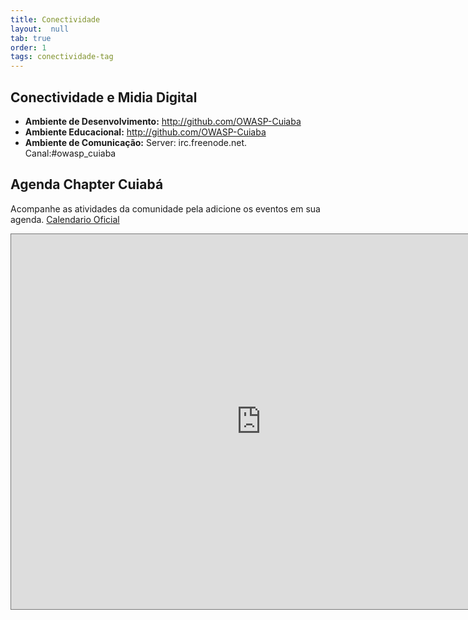 ```yaml
---
title: Conectividade
layout:  null
tab: true
order: 1
tags: conectividade-tag
---
```


## Conectividade e Midia Digital
- **Ambiente de Desenvolvimento:** <http://github.com/OWASP-Cuiaba>
- **Ambiente Educacional:** <http://github.com/OWASP-Cuiaba>
- **Ambiente de Comunicação:** Server: irc.freenode.net. Canal:\#owasp_cuiaba

## Agenda Chapter Cuiabá
Acompanhe as atividades da comunidade pela adicione os eventos em sua
agenda. [Calendario Oficial](https://calendar.google.com/calendar/embed?src=owasp.org_2dlqbcecuri6ivgmhh041i61os%40group.calendar.google.com&ctz=America/Cuiaba)

<iframe src="https://calendar.google.com/calendar/embed?height=600&amp;wkst=1&amp;bgcolor=%23ffffff&amp;ctz=America%2FCuiaba&amp;src=b3dhc3Aub3JnXzJkbHFiY2VjdXJpNml2Z21oaDA0MWk2MW9zQGdyb3VwLmNhbGVuZGFyLmdvb2dsZS5jb20&amp;color=%23DD5511" style="border:solid 1px #777" width="800" height="600" frameborder="0" scrolling="no"></iframe>
